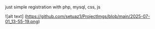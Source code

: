 just simple registration with php, mysql, css, js

![alt text]
(https://github.com/setuaz1/ProjectImgs/blob/main/2025-07-01_13-55-19.png)
